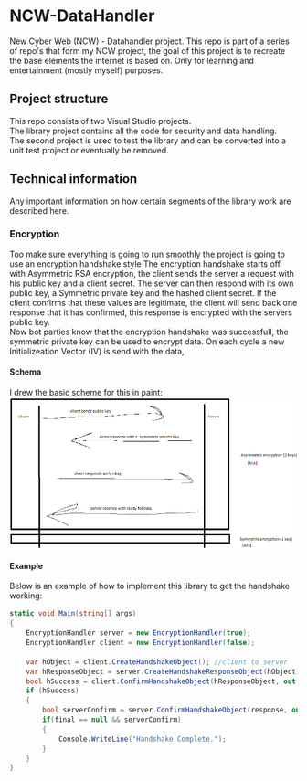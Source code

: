 # NCW-DataHandler
New Cyber Web (NCW) - Datahandler project.
This repo is part of a series of repo's that form my NCW project, the goal of this project is to recreate the base elements the internet is based on.
Only for learning and entertainment (mostly myself) purposes.

## Project structure
This repo consists of two Visual Studio projects.\
The library project contains all the code for security and data handling.\
The second project is used to test the library and can be converted into a unit test project or eventually be removed.

## Technical information
Any important information on how certain segments of the library work are described here.

### Encryption
Too make sure everything is going to run smoothly the project is going to use an encryption handshake style
The encryption handshake starts off with Asymmetric RSA encryption, the client sends the server a request with his public key and a client secret.
The server can then respond with its own public key, a Symmetric private key and the hashed client secret.
If the client confirms that these values are legitimate, the client will send back one response that it has confirmed, this response is encrypted with the servers public key.\
Now bot parties know that the encryption handshake was successfull, the symmetric private key can be used to encrypt data.
On each cycle a new Initializeation Vector (IV) is send with the data,

#### Schema
I drew the basic scheme for this in paint:
![logo](/images/EncryptionScheme.png)

#### Example
Below is an example of how to implement this library to get the handshake working:
```csharp
static void Main(string[] args)
{
    EncryptionHandler server = new EncryptionHandler(true);
    EncryptionHandler client = new EncryptionHandler(false);

    var hObject = client.CreateHandshakeObject(); //client to server
    var hResponseObject = server.CreateHandshakeResponseObject(hObject); //server to client       
    bool hSuccess = client.ConfirmHandshakeObject(hResponseObject, out HandshakeResponseModel response); //client to server
    if (hSuccess)
    {
        bool serverConfirm = server.ConfirmHandshakeObject(response, out HandshakeResponseModel final); //server to client
        if(final == null && serverConfirm)
        {
            Console.WriteLine("Handshake Complete.");
        }
    }
}
```
